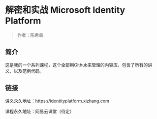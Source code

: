 # 解密和实战 Microsoft Identity Platform
> 作者：陈希章

## 简介

这是我的一个系列课程，这个全部用Github来管理的内容库，包含了所有的讲义，以及范例代码。

## 链接

讲义永久地址：<https://identityplatform.xizhang.com>

课程永久地址：网易云课堂（待定）